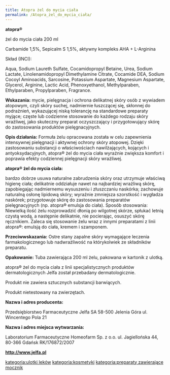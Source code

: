 ```yaml
---
title: Atopra żel do mycia ciała
permalink: /Atopra_żel_do_mycia_ciała/
---
```


**atopra®**

żel do mycia ciała 200 ml

Carbamide 1,5%, Sepicalm S 1,5%, aktywny kompleks AHA + L-Arginina

Skład (INCI):

Aqua, Sodium Laureth Sulfate, Cocamidopropyl Betaine, Urea, Sodium Lactate, Linolenamidopropyl Dimethylamine Citrate, Cocamide DEA, Sodium Cocoyl Aminoacids, Sarcosine, Potassium Aspartate, Magnesium Aspartate, Glycerol, Arginine, Lactic Acid, Phenoxyethanol, Methylparaben, Ethylparaben, Propylparaben, Fragrance.

**Wskazania:** mycie, pielęgnacja i ochrona delikatnej skóry osób z wywiadem atopowym, czyli skóry suchej, nadmiernie łuszczącej się, skłonnej do podrażnień, wykazującej niską tolerancję na standardowe preparaty myjące; częste lub codzienne stosowanie do każdego rodzaju skóry wrażliwej, jako skuteczny preparat oczyszczający i przygotowujący skórę do zastosowania produktów pielęgnacyjnych.

**Opis działania:** Formuła żelu opracowana została w celu zapewnienia intensywnej pielęgnacji i aktywnej ochrony skóry atopowej. Dzięki zastosowaniu substancji o właściwościach nawilżających, kojących i antyoksydacyjnych, atopra® żel do mycia ciała wyraźnie zwiększa komfort i poprawia efekty codziennej pielęgnacji skóry wrażliwej.

**atopra® żel do mycia ciała:**

bardzo dobrze usuwa naturalne zabrudzenia skóry oraz utrzymuje właściwą higienę ciała; delikatnie oddziałuje nawet na najbardziej wrażliwą skórę, zapobiegając nadmiernemu wysuszeniu i złuszczaniu naskórka; zachowuje naturalną osłonę lipidową skóry; wyraźnie zmniejsza szorstkość i wygładza naskórek; przygotowuje skórę do zastosowania preparatów pielęgnacyjnych (np. atopra® emulsja do ciała). Sposób stosowania: Niewielką ilość żelu rozprowadzić dłonią po wilgotnej skórze, spłukać letnią czystą wodą, a następnie delikatnie, nie pocierając, osuszyć skórę ręcznikiem. Zaleca się stosowanie żelu wraz z innymi preparatami z linii atopra®: emulsją do ciała, kremem i szamponem.

**Przeciwwskazania:** Ostre stany zapalne skóry wymagające leczenia farmakologicznego lub nadwrażliwość na którykolwiek ze składników preparatu.

**Opakowanie:** Tuba zawierająca 200 ml żelu, pakowana w kartonik z ulotką.

atopra® żel do mycia ciała z linii specjalistycznych produktów dermatologicznych Jelfa został przebadany dermatologicznie.

Produkt nie zawiera sztucznych substancji barwiących.

Produkt nietestowany na zwierzętach.

**Nazwa i adres producenta:**

Przedsiębiorstwo Farmaceutyczne Jelfa SA 58-500 Jelenia Góra ul. Wincentego Pola 21

**Nazwa i adres miejsca wytwarzania:**

Laboratorium Farmaceutyczne Homeofarm Sp. z o.o. ul. Jagiellońska 44, 80-366 Gdańsk RK/176872/2007

**<http://www.jelfa.pl>**

[kategoria:ulotki leków](/atopedia/kategoria:ulotki_leków "wikilink") [kategoria:kosmetyki](/atopedia/kategoria:kosmetyki "wikilink") [kategoria:preparaty zawierające mocznik](/atopedia/kategoria:preparaty_zawierające_mocznik "wikilink")
